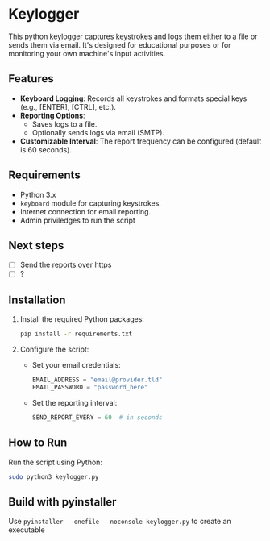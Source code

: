 # Keylogger

This python keylogger captures keystrokes and logs them either to a file or sends them via email. It's designed for educational purposes or for monitoring your own machine's input activities.

## Features

- **Keyboard Logging**: Records all keystrokes and formats special keys (e.g., [ENTER], [CTRL], etc.).
- **Reporting Options**: 
  - Saves logs to a file.
  - Optionally sends logs via email (SMTP).
- **Customizable Interval**: The report frequency can be configured (default is 60 seconds).

## Requirements

- Python 3.x
- `keyboard` module for capturing keystrokes.
- Internet connection for email reporting.
- Admin priviledges to run the script

## Next steps

- [ ] Send the reports over https
- [ ] ?

## Installation

1. Install the required Python packages:
    ```bash
    pip install -r requirements.txt
    ```

2. Configure the script:
   - Set your email credentials:
     ```python
     EMAIL_ADDRESS = "email@provider.tld"
     EMAIL_PASSWORD = "password_here"
     ```
   - Set the reporting interval:
     ```python
     SEND_REPORT_EVERY = 60  # in seconds
     ```

## How to Run

Run the script using Python:

```bash
sudo python3 keylogger.py
```

## Build with pyinstaller

Use `pyinstaller --onefile --noconsole keylogger.py` to create an executable
